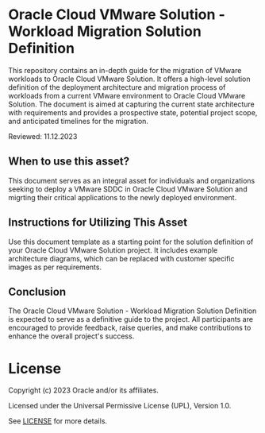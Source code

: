 # Oracle Cloud VMware Solution - Workload Migration Solution Definition

This repository contains an in-depth guide for the migration of VMware workloads to Oracle Cloud VMware Solution. It offers a high-level solution definition of the deployment architecture and migration process of workloads from a current VMware environment to Oracle Cloud VMware Solution. The document is aimed at capturing the current state architecture with requirements and provides a prospective state, potential project scope, and anticipated timelines for the migration. 

Reviewed: 11.12.2023

## When to use this asset?

This document serves as an integral asset for individuals and organizations seeking to deploy a VMware SDDC in Oracle Cloud VMware Solution and migrting their critical applications to the newly deployed environment. 

## Instructions for Utilizing This Asset

Use this document template as a starting point for the solution definition of your Oracle Cloud VMware Solution project. It includes example architecture diagrams, which can be replaced with customer specific images as per requirements.

## Conclusion

The Oracle Cloud VMware Solution - Workload Migration Solution Definition is expected to serve as a definitive guide to the project. All participants are encouraged to provide feedback, raise queries, and make contributions to enhance the overall project's success.

# License

Copyright (c) 2023 Oracle and/or its affiliates.

Licensed under the Universal Permissive License (UPL), Version 1.0.

See [LICENSE](https://github.com/oracle-devrel/technology-engineering/blob/main/LICENSE) for more details.

